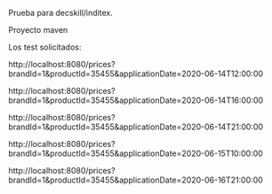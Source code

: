 Prueba para decskill/inditex.

Proyecto maven

Los test solicitados:

http://localhost:8080/prices?brandId=1&productId=35455&applicationDate=2020-06-14T12:00:00

http://localhost:8080/prices?brandId=1&productId=35455&applicationDate=2020-06-14T16:00:00

http://localhost:8080/prices?brandId=1&productId=35455&applicationDate=2020-06-14T21:00:00

http://localhost:8080/prices?brandId=1&productId=35455&applicationDate=2020-06-15T10:00:00

http://localhost:8080/prices?brandId=1&productId=35455&applicationDate=2020-06-16T21:00:00
